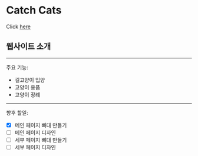 # Catch Cats
Click [here](https://website.ansehyun.repl.co/)
## 웹사이트 소개
___
주요 기능:
* 길고양이 입양
* 고양이 용품
* 고양이 장례
___
향후 할일:
- [x] 메인 페이지 뼈대 만들기
- [ ] 메인 페이지 디자인
- [ ] 세부 페이지 뼈대 만들기
- [ ] 세부 페이지 디자인
